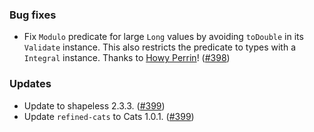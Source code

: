 ### Bug fixes

* Fix `Modulo` predicate for large `Long` values by avoiding `toDouble`
  in its `Validate` instance. This also restricts the predicate to types
  with a `Integral` instance.
  Thanks to [Howy Perrin](https://github.com/howyp)! ([#398][#398])

### Updates

* Update to shapeless 2.3.3. ([#399][#399])
* Update `refined-cats` to Cats 1.0.1. ([#399][#399])

[#398]: https://github.com/fthomas/refined/pull/398
[#399]: https://github.com/fthomas/refined/pull/399
